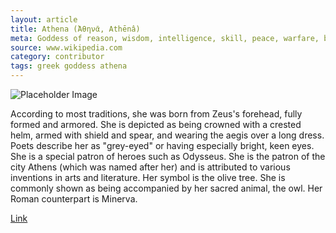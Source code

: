 ```yaml
---
layout: article
title: Athena (Ἀθηνᾶ, Athēnâ)
meta: Goddess of reason, wisdom, intelligence, skill, peace, warfare, battle strategy, and handicrafts.
source: www.wikipedia.com
category: contributor
tags: greek goddess athena
---
```

![Placeholder Image](https://upload.wikimedia.org/wikipedia/commons/8/80/Diane_de_Versailles_Leochares.jpg "my placeholder image")

According to most traditions, she was born from Zeus's forehead, fully formed and armored. She is depicted as being crowned with a crested helm, armed with shield and spear, and wearing the aegis over a long dress. Poets describe her as "grey-eyed" or having especially bright, keen eyes. She is a special patron of heroes such as Odysseus. She is the patron of the city Athens (which was named after her) and is attributed to various inventions in arts and literature. Her symbol is the olive tree. She is commonly shown as being accompanied by her sacred animal, the owl. Her Roman counterpart is Minerva.

[Link](www.google.com)

